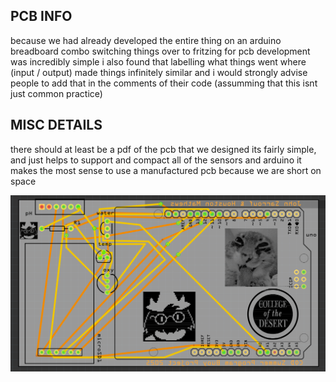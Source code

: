 ## PCB INFO
because we had already developed the entire thing on an arduino breadboard combo
switching things over to fritzing for pcb development was incredibly simple
i also found that labelling what things went where (input / output) made things infinitely similar
and i would strongly advise people to add that in the comments of their code (assumming that this isnt just common practice)

## MISC DETAILS
there should at least be a pdf of the pcb that we designed
its fairly simple, and just helps to support and compact all of the sensors and arduino
it makes the most sense to use a manufactured pcb because we are short on space

![pcb image](pcbImage.png)
